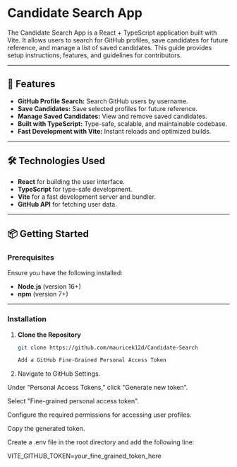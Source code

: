 # Candidate Search App

The Candidate Search App is a React + TypeScript application built with Vite. It allows users to search for GitHub profiles, save candidates for future reference, and manage a list of saved candidates. This guide provides setup instructions, features, and guidelines for contributors.

---

## 🚀 Features

- **GitHub Profile Search:** Search GitHub users by username.
- **Save Candidates:** Save selected profiles for future reference.
- **Manage Saved Candidates:** View and remove saved candidates.
- **Built with TypeScript:** Type-safe, scalable, and maintainable codebase.
- **Fast Development with Vite:** Instant reloads and optimized builds.

---

## 🛠️ Technologies Used

- **React** for building the user interface.
- **TypeScript** for type-safe development.
- **Vite** for a fast development server and bundler.
- **GitHub API** for fetching user data.

---

## 📦 Getting Started

### Prerequisites

Ensure you have the following installed:
- **Node.js** (version 16+)
- **npm** (version 7+)

---

### Installation

1. **Clone the Repository**
   ```bash
   git clone https://github.com/mauricek12d/Candidate-Search

   Add a GitHub Fine-Grained Personal Access Token

2. Navigate to GitHub Settings.

Under "Personal Access Tokens," click "Generate new token".

Select "Fine-grained personal access token".

Configure the required permissions for accessing user profiles.

Copy the generated token.

Create a .env file in the root directory and add the following line:

VITE_GITHUB_TOKEN=your_fine_grained_token_here


